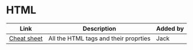 # HTML

| Link | Description | Added by |
| ---- | ----------- | -------- |
| [Cheat sheet](https://websitesetup.org/wp-content/uploads/2014/09/html5-cheat-sheet.png) | All the HTML tags and their proprties | Jack |
